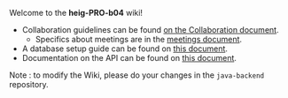 Welcome to the **heig-PRO-b04** wiki!

* Collaboration guidelines can be found [on the Collaboration document](Collaboration).
  + Specifics about meetings are in the [meetings document](Meetings).
* A database setup guide can be found on [this document](Database.Setup).
* Documentation on the API can be found on [this document](APIv1).

Note : to modify the Wiki, please do your changes in the `java-backend` repository.
